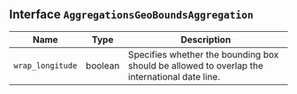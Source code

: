 ## Interface `AggregationsGeoBoundsAggregation`

| Name | Type | Description |
| - | - | - |
| `wrap_longitude` | boolean | Specifies whether the bounding box should be allowed to overlap the international date line. |
